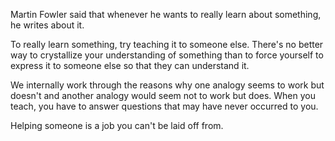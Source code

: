 
Martin Fowler said that whenever he wants to really learn about something, he writes about it.

To really learn something, try teaching it to someone else. There's no better way to crystallize your understanding of something than to force yourself to express it to someone else so that they can understand it.

We internally work through the reasons why one analogy seems to work but doesn't and another analogy would seem not to work but does. When you teach, you have to answer questions that may have never occurred to you.

Helping someone is a job you can't be laid off from.
